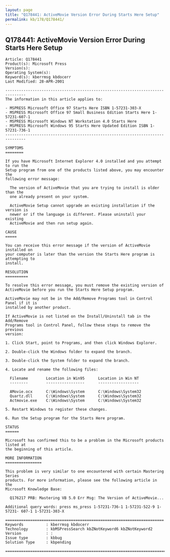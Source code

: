 ```yaml
---
layout: page
title: "Q178441: ActiveMovie Version Error During Starts Here Setup"
permalink: kb/178/Q178441/
---
```


## Q178441: ActiveMovie Version Error During Starts Here Setup

	Article: Q178441
	Product(s): Microsoft Press
	Version(s): 
	Operating System(s): 
	Keyword(s): kberrmsg kbdocerr
	Last Modified: 28-APR-2001
	
	-------------------------------------------------------------------------------
	The information in this article applies to:
	
	- MSPRESS Microsoft Office 97 Starts Here ISBN 1-57231-303-X 
	- MSPRESS Microsoft Office 97 Small Business Edition Starts Here 1-57231-607-1 
	- MSPRESS Microsoft Windows NT Workstation 4.0 Starts Here 
	- MSPRESS Microsoft Windows 95 Starts Here Updated Edition ISBN 1-57231-736-1 
	-------------------------------------------------------------------------------
	
	SYMPTOMS
	========
	
	If you have Microsoft Internet Explorer 4.0 installed and you attempt to run the
	Setup program from one of the products listed above, you may encounter the
	following error message:
	
	  The version of ActiveMovie that you are trying to install is older than the
	  one already present on your system.
	
	  ActiveMovie Setup cannot upgrade an existing installation if the version is
	  newer or if the language is different. Please uninstall your existing
	  ActiveMovie and then run setup again.
	
	CAUSE
	=====
	
	You can receive this error message if the version of ActiveMovie installed on
	your computer is later than the version the Starts Here program is attempting to
	install.
	
	RESOLUTION
	==========
	
	To resolve this error message, you must remove the existing version of
	ActiveMovie before you run the Starts Here Setup program.
	
	ActiveMovie may not be in the Add/Remove Programs tool in Control Panel if it is
	installed by another product.
	
	If ActiveMovie is not listed on the Install/Uninstall tab in the Add/Remove
	Programs tool in Control Panel, follow these steps to remove the previous
	version:
	
	1. Click Start, point to Programs, and then click Windows Explorer.
	
	2. Double-click the Windows folder to expand the branch.
	
	3. Double-click the System folder to expand the branch.
	
	4. Locate and rename the following files:
	
	  Filename        Location in Win95      Location in Win NT
	  --------        -----------------      ------------------
	
	  AMovie.ocx      C:\Windows\System      C:\Windows\System32
	  Quartz.dll      C:\Windows\System      C:\Windows\System32
	  Actmovie.exe    C:\Windows\System      C:\Windows\System32
	
	5. Restart Windows to register these changes.
	
	6. Run the Setup program for the Starts Here program.
	
	STATUS
	======
	
	Microsoft has confirmed this to be a problem in the Microsoft products listed at
	the beginning of this article.
	
	MORE INFORMATION
	================
	
	This problem is very similar to one encountered with certain Mastering Series
	products. For more information, please see the following article in the
	Microsoft Knowledge Base:
	
	  Q176217 PRB: Mastering VB 5.0 Err Msg: The Version of ActiveMovie...
	
	Additional query words: press ms_press 1-57231-736-1 1-57231-522-9 1-57231- 607-1 1-57231-303-X
	
	======================================================================
	Keywords          : kberrmsg kbdocerr 
	Technology        : kbMSPressSearch kbZNotKeyword6 kbZNotKeyword2
	Version           : :
	Issue type        : kbbug
	Solution Type     : kbpending
	
	=============================================================================
	
